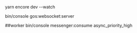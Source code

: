 yarn encore dev --watch

bin/console gos:websocket:server

##worker
bin/console messenger:consume async_priority_high